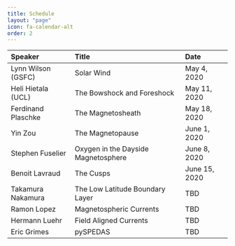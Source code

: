 ```yaml
---
title: Schedule
layout: "page"
icon: fa-calendar-alt
order: 2
---
```


|Speaker | Title | Date |
|:-------|:------|:-----|
| Lynn Wilson (GSFC) | Solar Wind | May 4, 2020 |
| Heli Hietala (UCL) | The Bowshock and Foreshock | May 11, 2020 |
| Ferdinand Plaschke | The Magnetosheath | May 18, 2020 |
| Yin Zou | The Magnetopause | June 1, 2020 |
| Stephen Fuselier | Oxygen in the Dayside Magnetosphere | June 8, 2020 |
| Benoit Lavraud | The Cusps | June 15, 2020 |
| Takamura Nakamura | The Low Latitude Boundary Layer | TBD |
| Ramon Lopez | Magnetospheric Currents | TBD |
| Hermann Luehr | Field Aligned Currents | TBD |
| Eric Grimes | pySPEDAS | TBD |
